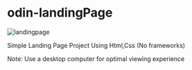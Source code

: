 # odin-landingPage

![landingpage](https://github.com/Gioant/odin-landingPage/assets/66393141/9ff2f304-9762-4f58-be25-cc32f77dfd8d)

Simple Landing Page Project Using Html,Css (No frameworks)

Note: Use a desktop computer for optimal viewing experience


